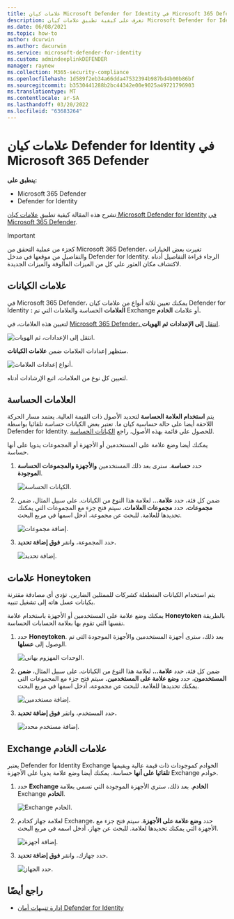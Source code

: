 ```yaml
---
title: علامات كيان Microsoft Defender for Identity في Microsoft 365 Defender
description: تعرف على كيفية تطبيق علامات كيان Microsoft Defender for Identity في Microsoft 365 Defender
ms.date: 06/08/2021
ms.topic: how-to
author: dcurwin
ms.author: dacurwin
ms.service: microsoft-defender-for-identity
ms.custom: admindeeplinkDEFENDER
manager: raynew
ms.collection: M365-security-compliance
ms.openlocfilehash: 1d589f2eb34a66dda47532394b987bd4b00b86bf
ms.sourcegitcommit: b3530441288b2bc44342e00e9025a49721796903
ms.translationtype: MT
ms.contentlocale: ar-SA
ms.lasthandoff: 03/20/2022
ms.locfileid: "63683264"
---
```

# <a name="defender-for-identity-entity-tags-in-microsoft-365-defender"></a>علامات كيان Defender for Identity في Microsoft 365 Defender

**ينطبق على:**

- Microsoft 365 Defender
- Defender for Identity

تشرح هذه المقالة كيفية تطبيق [علامات كيان Microsoft Defender for Identity](/defender-for-identity) [في Microsoft 365 Defender](/microsoft-365/security/defender/overview-security-center).

>[!IMPORTANT]
>كجزء من عملية التحقق من Microsoft 365 Defender، تغيرت بعض الخيارات والتفاصيل من موقعها في مدخل Defender for Identity. الرجاء قراءة التفاصيل أدناه لاكتشاف مكان العثور على كل من الميزات المألوفة والميزات الجديدة.

## <a name="entity-tags"></a>علامات الكيانات

في Microsoft 365 Defender، يمكنك تعيين ثلاثة أنواع من علامات كيان Defender for Identity **: العلامات** الحساسة والعلامات التي تم Exchange أو علامات **الخادم.**

لتعيين هذه العلامات، في <a href="https://go.microsoft.com/fwlink/p/?linkid=2077139" target="_blank">Microsoft 365 Defender، انتقل</a> **إلى الإعدادات** **ثم الهويات**.

![انتقل إلى الإعدادات، ثم الهويات.](../../media/defender-identity/settings-identities.png)

ستظهر إعدادات العلامات ضمن **علامات الكيانات**.

![أنواع إعدادات العلامات.](../../media/defender-identity/tag-settings.png)

لتعيين كل نوع من العلامات، اتبع الإرشادات أدناه.

## <a name="sensitive--tags"></a>العلامات الحساسة

يتم **استخدام العلامة الحساسة** لتحديد الأصول ذات القيمة العالية. يعتمد مسار الحركة اللاحقة أيضا على حالة حساسية كيان ما. تعتبر بعض الكيانات حساسة تلقائيا بواسطة Defender for Identity. للحصول على قائمة بهذه الأصول، راجع [الكيانات الحساسة](/defender-for-identity/manage-sensitive-honeytoken-accounts#sensitive-entities).

يمكنك أيضا وضع علامة على المستخدمين أو الأجهزة أو المجموعات يدويا على أنها حساسة.

1. حدد **حساسة**. سترى بعد ذلك المستخدمين **والأجهزة والمجموعات الحساسة** **الموجودة**.

    ![الكيانات الحساسة.](../../media/defender-identity/sensitive-entities.png)

1. ضمن كل فئة، حدد **علامة...** لعلامة هذا النوع من الكيانات. على سبيل المثال، ضمن **مجموعات**، حدد **مجموعات العلامات.** سيتم فتح جزء مع المجموعات التي يمكنك تحديدها للعلامة. للبحث عن مجموعة، أدخل اسمها في مربع البحث.

    ![إضافة مجموعات.](../../media/defender-identity/add-groups.png)

1. حدد المجموعة، وانقر **فوق إضافة تحديد.**

    ![إضافة تحديد.](../../media/defender-identity/add-selection.png)

## <a name="honeytoken-tags"></a>علامات Honeytoken

يتم استخدام الكيانات المتطفلة كشركات للممثلين الضارين. تؤدي أي مصادقة مقترنة بكيانات عسل هاته إلى تشغيل تنبيه.

يمكنك وضع علامة على المستخدمين أو الأجهزة باستخدام علامة **Honeytoken** بالطريقة نفسها التي تقوم بها بعلامة الحسابات الحساسة.

1. حدد **Honeytoken**. بعد ذلك، سترى أجهزة المستخدمين والأجهزة الموجودة التي تم  الوصول إلى **عسلها**.

    ![الوحدات المهزوم بهاني.](../../media/defender-identity/honeytoken-entities.png)

1. ضمن كل فئة، حدد **علامة...** لعلامة هذا النوع من الكيانات. على سبيل المثال، **ضمن المستخدمون**، حدد **وضع علامة على المستخدمين.** سيتم فتح جزء مع المجموعات التي يمكنك تحديدها للعلامة. للبحث عن مجموعة، أدخل اسمها في مربع البحث.

    ![إضافة مستخدمين.](../../media/defender-identity/add-users.png)

1. حدد المستخدم، وانقر **فوق إضافة تحديد.**

    ![إضافة مستخدم محدد.](../../media/defender-identity/add-selected-user.png)

## <a name="exchange-server-tags"></a>Exchange علامات الخادم

يعتبر Defender for Identity Exchange الخوادم كموجودات ذات قيمة عالية ويقيمها **تلقائيا على أنها** حساسة. يمكنك أيضا وضع علامة يدويا على الأجهزة Exchange خوادم.

1. حدد **Exchange الخادم**. بعد ذلك، سترى الأجهزة الموجودة التي تسمى بعلامة Exchange **الخادم**.

    ![Exchange الخادم.](../../media/defender-identity/exchange-servers.png)

1. لعلامة جهاز كخادم Exchange، حدد **وضع علامة على الأجهزة**.  سيتم فتح جزء مع الأجهزة التي يمكنك تحديدها لعلامة. للبحث عن جهاز، أدخل اسمه في مربع البحث.

    ![إضافة أجهزة.](../../media/defender-identity/add-devices.png)

1. حدد جهازك، وانقر **فوق إضافة تحديد.**

    ![حدد الجهاز.](../../media/defender-identity/select-device.png)

## <a name="see-also"></a>راجع أيضًا

- [إدارة تنبيهات أمان Defender for Identity](manage-security-alerts.md)
